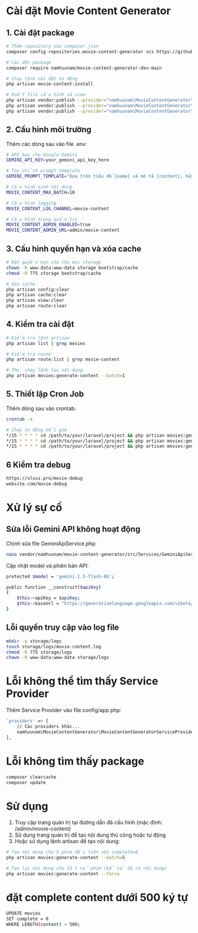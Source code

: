 # Cài đặt Movie Content Generator
## 1. Cài đặt package
```bash
# Thêm repository vào composer.json
composer config repositories.movie-content-generator vcs https://github.com/namhuunam/movie-content-generator.git

# Cài đặt package
composer require namhuunam/movie-content-generator:dev-main

# Chạy lệnh cài đặt tự động
php artisan movie-content:install

# Xuất file cấu hình và view
php artisan vendor:publish --provider="namhuunam\MovieContentGenerator\MovieContentGeneratorServiceProvider" --tag="config"
php artisan vendor:publish --provider="namhuunam\MovieContentGenerator\MovieContentGeneratorServiceProvider" --tag="views"
php artisan vendor:publish --provider="namhuunam\MovieContentGenerator\MovieContentGeneratorServiceProvider" --force
```
## 2. Cấu hình môi trường
Thêm các dòng sau vào file .env:
```bash
# API key cho Google Gemini
GEMINI_API_KEY=your_gemini_api_key_here

# Tùy chỉnh prompt template
GEMINI_PROMPT_TEMPLATE="Dựa trên tiêu đề {name} và mô tả {content}, hãy viết một bài viết về phim chuẩn SEO với độ dài khoảng 150 đến 300 từ tránh trùng lặp nội dung với nội dung các website khác. Ngôn ngữ 100% tiếng việt, tuyệt đối không dùng Markdown, không chèn ảnh, không chèn bất kỳ link, và ký tự đặc biệt nào."

# Cấu hình sinh nội dung
MOVIE_CONTENT_MAX_BATCH=10

# Cấu hình logging
MOVIE_CONTENT_LOG_CHANNEL=movie-content

# Cấu hình trang quản trị
MOVIE_CONTENT_ADMIN_ENABLED=true
MOVIE_CONTENT_ADMIN_URL=admin/movie-content
```
## 3. Cấu hình quyền hạn và xóa cache
```bash
# Đặt quyền hạn cho thư mục storage
chown -R www-data:www-data storage bootstrap/cache
chmod -R 775 storage bootstrap/cache

# Xóa cache
php artisan config:clear
php artisan cache:clear
php artisan view:clear
php artisan route:clear
```
## 4. Kiểm tra cài đặt
```bash
# Kiểm tra lệnh artisan
php artisan list | grep movies

# Kiểm tra route
php artisan route:list | grep movie-content

# Thử chạy lệnh tạo nội dung
php artisan movies:generate-content --batch=1
```
## 5. Thiết lập Cron Job
Thêm dòng sau vào crontab:
```bash
crontab -e
```
```bash
# Chạy tự động mỗi giờ
*/15 * * * * cd /path/to/your/laravel/project && php artisan movies:generate-content --force >> /dev/null 2>&1
*/15 * * * * cd /path/to/your/laravel/project && php artisan movies:generate-content --batch=50 >> /dev/null 2>&1
*/15 * * * * cd /path/to/your/laravel/project && php artisan movies:generate-content >> /dev/null 2>&1
```
## 6 Kiểm tra debug
```bash
https://vlxxz.pro/movie-debug
website.com/movie-debug
```
# Xử lý sự cố
## Sửa lỗi Gemini API không hoạt động
Chỉnh sửa file GeminiApiService.php:
```bash
nano vendor/namhuunam/movie-content-generator/src/Services/GeminiApiService.php
```
Cập nhật model và phiên bản API:
```bash
protected $model = 'gemini-1.5-flash-8b';

public function __construct($apiKey)
{
    $this->apiKey = $apiKey;
    $this->baseUrl = "https://generativelanguage.googleapis.com/v1beta/models/{$this->model}:generateContent";
}
```
## Lỗi quyền truy cập vào log file
```bash
mkdir -p storage/logs
touch storage/logs/movie-content.log
chmod -R 775 storage/logs
chown -R www-data:www-data storage/logs
```
# Lỗi không thể tìm thấy Service Provider
Thêm Service Provider vào file config/app.php:
```bash
'providers' => [
    // Các providers khác...
    namhuunam\MovieContentGenerator\MovieContentGeneratorServiceProvider::class,
],
```
# Lỗi không tìm thấy package
```bash
composer clearcache
composer update
```
# Sử dụng
1. Truy cập trang quản trị tại đường dẫn đã cấu hình (mặc định: /admin/movie-content)
2. Sử dụng trang quản trị để tạo nội dung thủ công hoặc tự động
3. Hoặc sử dụng lệnh artisan để tạo nội dung:
```bash
# Tạo nội dung cho 5 phim đầu tiên với complete=0
php artisan movies:generate-content --batch=5

# Tạo lại nội dung cho tất cả phim (kể cả đã có nội dung)
php artisan movies:generate-content --force
```
# đặt complete content dưới 500 ký tự
```bash
UPDATE movies
SET complete = 0
WHERE LENGTH(content) < 500;
```
